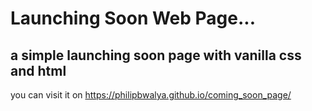 # Launching Soon Web Page...
## a simple launching soon page with vanilla css and html 

you can visit it on https://philipbwalya.github.io/coming_soon_page/
